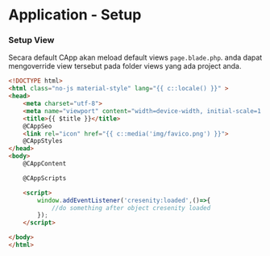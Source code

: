# Application - Setup
### Setup View

Secara default CApp akan meload default views `page.blade.php`. anda dapat mengoverride view tersebut pada folder views yang ada project anda.


```html
<!DOCTYPE html>
<html class="no-js material-style" lang="{{ c::locale() }}" >
<head>
    <meta charset="utf-8">
    <meta name="viewport" content="width=device-width, initial-scale=1.0">
    <title>{{ $title }}</title>
    @CAppSeo
    <link rel="icon" href="{{ c::media('img/favico.png') }}">
    @CAppStyles
</head>
<body>
    @CAppContent

    @CAppScripts

    <script>
        window.addEventListener('cresenity:loaded',()=>{
            //do something after object cresenity loaded
        });
    </script>

</body>
</html>

```
